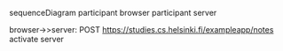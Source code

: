 sequenceDiagram
  participant browser
  participant server
  
  browser->>server: POST https://studies.cs.helsinki.fi/exampleapp/notes
  activate server
